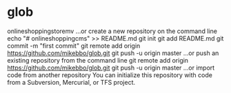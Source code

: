 # glob
onlineshoppingstoremv
…or create a new repository on the command line
echo "# onlineshoppingcms" >> README.md
git init
git add README.md
git commit -m "first commit"
git remote add origin https://github.com/mikebbo/glob.git
git push -u origin master
…or push an existing repository from the command line
git remote add origin https://github.com/mikebbo/glob.git
git push -u origin master
…or import code from another repository
You can initialize this repository with code from a Subversion, Mercurial, or TFS project.

